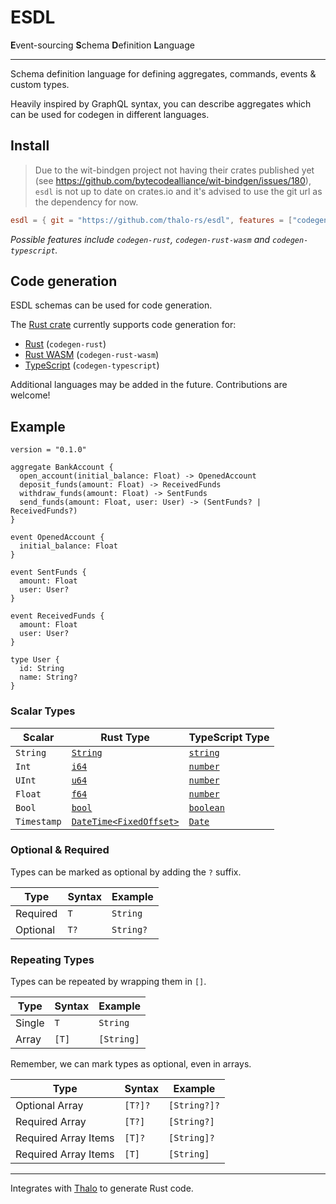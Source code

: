 # ESDL

**E**vent-sourcing **S**chema **D**efinition **L**anguage

---

Schema definition language for defining aggregates, commands, events & custom types.

Heavily inspired by GraphQL syntax, you can describe aggregates which can be used for codegen in different languages.

## Install

> Due to the wit-bindgen project not having their crates published yet (see https://github.com/bytecodealliance/wit-bindgen/issues/180),
> `esdl` is not up to date on crates.io and it's advised to use the git url as the dependency for now.

```toml
esdl = { git = "https://github.com/thalo-rs/esdl", features = ["codegen-rust"] }
```

_Possible features include `codegen-rust`, `codegen-rust-wasm` and `codegen-typescript`._

## Code generation

ESDL schemas can be used for code generation.

The [Rust crate](https://crates.io/crates/esdl) currently supports code generation for:

- [Rust](https://docs.rs/esdl/latest/esdl/codegen/rust/struct.RustCompiler.html) (`codegen-rust`)
- [Rust WASM](https://docs.rs/esdl/latest/esdl/codegen/rust/wasm/struct.RustWasmCompiler.html) (`codegen-rust-wasm`)
- [TypeScript](https://docs.rs/esdl/latest/esdl/codegen/typescript/struct.TypeScriptCompiler.html) (`codegen-typescript`)

Additional languages may be added in the future. Contributions are welcome!

## Example

```
version = "0.1.0"

aggregate BankAccount {
  open_account(initial_balance: Float) -> OpenedAccount
  deposit_funds(amount: Float) -> ReceivedFunds
  withdraw_funds(amount: Float) -> SentFunds
  send_funds(amount: Float, user: User) -> (SentFunds? | ReceivedFunds?)
}

event OpenedAccount {
  initial_balance: Float
}

event SentFunds {
  amount: Float
  user: User?
}

event ReceivedFunds {
  amount: Float
  user: User?
}

type User {
  id: String
  name: String?
}
```

### Scalar Types

| Scalar      | Rust Type                 | TypeScript Type |
| ----------- | ------------------------- | --------------- |
| `String`    | [`String`]                | [`string`][ts]  |
| `Int`       | [`i64`]                   | [`number`][ts]  |
| `UInt`      | [`u64`]                   | [`number`][ts]  |
| `Float`     | [`f64`]                   | [`number`][ts]  |
| `Bool`      | [`bool`]                  | [`boolean`][ts] |
| `Timestamp` | [`DateTime<FixedOffset>`] | [`Date`]        |

[`string`]: https://doc.rust-lang.org/stable/std/string/struct.String.html
[`i64`]: https://doc.rust-lang.org/stable/std/primitive.i64.html
[`u64`]: https://doc.rust-lang.org/stable/std/primitive.u64.html
[`f64`]: https://doc.rust-lang.org/stable/std/primitive.f64.html
[`bool`]: https://doc.rust-lang.org/stable/std/primitive.bool.html
[`datetime<fixedoffset>`]: https://docs.rs/chrono/latest/chrono/struct.DateTime.html
[ts]: https://www.typescriptlang.org/docs/handbook/2/everyday-types.html#the-primitives-string-number-and-boolean
[`boolean`]: https://www.typescriptlang.org/docs/handbook/2/everyday-types.html#the-primitives-string-number-and-boolean
[`date`]: https://developer.mozilla.org/en-US/docs/Web/JavaScript/Reference/Global_Objects/Date/Date

### Optional & Required

Types can be marked as optional by adding the `?` suffix.

| Type     | Syntax | Example   |
| -------- | ------ | --------- |
| Required | `T`    | `String`  |
| Optional | `T?`   | `String?` |

### Repeating Types

Types can be repeated by wrapping them in `[]`.

| Type   | Syntax | Example    |
| ------ | ------ | ---------- |
| Single | `T`    | `String`   |
| Array  | `[T]`  | `[String]` |

Remember, we can mark types as optional, even in arrays.

| Type                 | Syntax  | Example      |
| -------------------- | ------- | ------------ |
| Optional Array       | `[T?]?` | `[String?]?` |
| Required Array       | `[T?]`  | `[String?]`  |
| Required Array Items | `[T]?`  | `[String]?`  |
| Required Array Items | `[T]`   | `[String]`   |

---

Integrates with [Thalo](https://github.com/thalo-rs/thalo) to generate Rust code.
